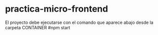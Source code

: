 # practica-micro-frontend
El proyecto debe ejecutarse con el comando que aparece abajo desde la carpeta CONTAINER
#npm start
